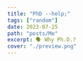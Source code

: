 ```yaml
---
title: "PhD --help;"
tags: ["random"]
date: 2023-07-25
path: "posts/Me"
excerpt: 🗣 Why Ph.D.?
cover: "./preview.png"
---
```


##
